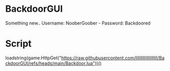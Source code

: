 # BackdoorGUI
Something new..
Username: NooberGoober - Password: Backdoored
# Script
loadstring(game:HttpGet("https://raw.githubusercontent.com/IIIllllIIIIIllllllI/BackdoorGUI/refs/heads/main/Backdoor.lua"))()
